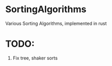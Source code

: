 # SortingAlgorithms
Various Sorting Algorithms, implemented in rust

# TODO:
1. Fix tree, shaker sorts    
